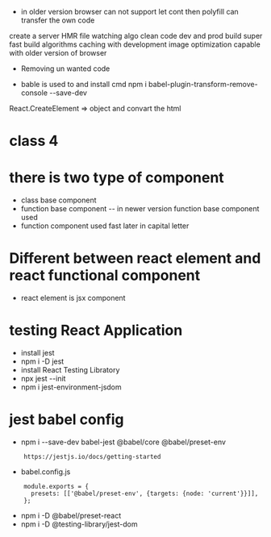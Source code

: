 <!-- What do yo mean by polyfill -->

- in older version browser can not support let cont then polyfill can transfer the own code

<!-- what is parcel -->

create a server
HMR
file watching algo
clean code
dev and prod build
super fast build algorithms
caching with development
image optimization
capable with older version of browser

<!-- tree shaking  -->

- Removing un wanted code

<!-- how to remove console log -->

- bable is used to and install cmd
  npm i babel-plugin-transform-remove-console --save-dev

React.CreateElement => object and convart the html

<!-- what is different between html and jsx -->

# class 4

# there is two type of component

- class base component
- function base component -- in newer version function base component used
- function component used fast later in capital letter

# Different between react element and react functional component

- react element is jsx component

# testing React Application

- install jest
- npm i -D jest
- install React Testing Libratory
- npx jest --init
- npm i jest-environment-jsdom

# jest babel config

- npm i --save-dev babel-jest @babel/core @babel/preset-env

```
    https://jestjs.io/docs/getting-started
```

- babel.config.js

```
    module.exports = {
      presets: [['@babel/preset-env', {targets: {node: 'current'}}]],
    };
```

- npm i -D @babel/preset-react
- npm i -D @testing-library/jest-dom
